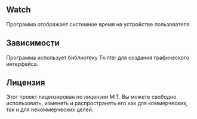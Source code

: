 ## Watch
Программа отображает системное время на устройстве пользователя.

## Зависимости
Программа использует библиотеку Tkinter для создания графического интерфейса.

## Лицензия
Этот проект лицензирован по лицензии MIT. Вы можете свободно использовать, изменять и распространять его как для коммерческих, так и для некоммерческих целей.
